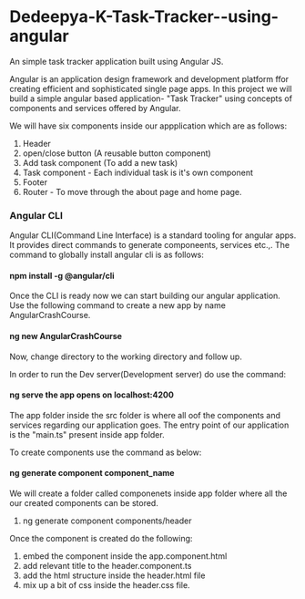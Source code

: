 # Dedeepya-K-Task-Tracker--using-angular
An simple task tracker application built using Angular JS.

Angular is an application design framework and development platform ffor creating efficient and sophisticated single page apps.
In this project we will build a simple angular based application- "Task Tracker" using concepts of components and services offered by Angular.

We will have six components inside our appplication which are as follows:

1. Header
2. open/close button (A reusable button component)
3. Add task component (To add a new task)
4. Task component - Each individual task is it's own component
5. Footer
6. Router - To move through the about page and home page.


### Angular CLI 
Angular CLI(Command Line Interface) is a standard tooling for angular apps. It provides direct commands to generate componeents, services etc.,.
The command to globally install angular cli is as follows:

#### npm install -g @angular/cli

Once the CLI is ready now we can start building our angular application. Use the following command to create a new app by name AngularCrashCourse.

#### ng new AngularCrashCourse

Now, change directory to the working directory and follow up.

In order to run the Dev server(Development server) do use the command:

#### ng serve          the app opens on localhost:4200


The app folder inside the src folder is where all oof the components and services regarding our application goes. The entry point of our application is the "main.ts" present inside app folder.


To create components use the command as below:
#### ng generate component component_name

We will create a folder called componenets inside app folder where all the our created components can be stored.

1. ng generate component components/header

Once the component is created do the following:
1. embed the component inside the app.component.html
2. add relevant title to the header.component.ts
3. add the html structure inside the header.html file
4. mix up a bit of css inside the header.css file.

